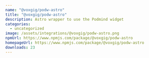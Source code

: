 ```yaml
---
name: "@voxgig/podw-astro"
title: "@voxgig/podw-astro"
description: Astro wrapper to use the Podmind widget
categories:
  - uncategorized
image: /assets/integrations/@voxgig/podw-astro.png
npmUrl: https://www.npmjs.com/package/@voxgig/podw-astro
homepageUrl: https://www.npmjs.com/package/@voxgig/podw-astro
downloads: 23
---
```

